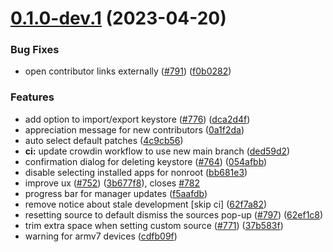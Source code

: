 # [0.1.0-dev.1](https://github.com/revanced/revanced-manager/compare/v0.0.57...v0.1.0-dev.1) (2023-04-20)


### Bug Fixes

* open contributor links externally ([#791](https://github.com/revanced/revanced-manager/issues/791)) ([f0b0282](https://github.com/revanced/revanced-manager/commit/f0b028279c69f97817952063d84809d3e486ad6e))


### Features

* add option to import/export keystore ([#776](https://github.com/revanced/revanced-manager/issues/776)) ([dca2d4f](https://github.com/revanced/revanced-manager/commit/dca2d4fe126a6966a094d335e0f27bb62d76c5e8))
* appreciation message for new contributors ([0a1f2da](https://github.com/revanced/revanced-manager/commit/0a1f2da33da7d44f0613b19f3e6b2b7b50240548))
* auto select default patches ([4c9cb56](https://github.com/revanced/revanced-manager/commit/4c9cb560e3e38295a5140419f2565b478cb6c497))
* **ci:** update crowdin workflow to use new main branch ([ded59d2](https://github.com/revanced/revanced-manager/commit/ded59d2da0d193b2dea4a5a7f2fc8eefaceecc0a))
* confirmation dialog for deleting keystore ([#764](https://github.com/revanced/revanced-manager/issues/764)) ([054afbb](https://github.com/revanced/revanced-manager/commit/054afbbedd70a1933d8241ff5b63a772f90b555f))
* disable selecting installed apps for nonroot ([bb681e3](https://github.com/revanced/revanced-manager/commit/bb681e31c9c4e8a5b7b0c883edd1bc5c28505627))
* improve ux ([#752](https://github.com/revanced/revanced-manager/issues/752)) ([3b677f8](https://github.com/revanced/revanced-manager/commit/3b677f8ae3739c079e2116417fef6ed395c2ff06)), closes [#782](https://github.com/revanced/revanced-manager/issues/782)
* progress bar for manager updates ([f5aafdb](https://github.com/revanced/revanced-manager/commit/f5aafdb7d6f51386b667abbccf7f2521ef664ba5))
* remove notice about stale development [skip ci] ([62f7a82](https://github.com/revanced/revanced-manager/commit/62f7a820d8ee2506376306e119698d427de745ef))
* resetting source to default dismiss the sources pop-up ([#797](https://github.com/revanced/revanced-manager/issues/797)) ([62ef1c8](https://github.com/revanced/revanced-manager/commit/62ef1c88fe0352d3962f8c73edff4b99ea347c0f))
* trim extra space when setting custom source ([#771](https://github.com/revanced/revanced-manager/issues/771)) ([37b583f](https://github.com/revanced/revanced-manager/commit/37b583f560910c0b5da2a8e64de9b53f5a26bb56))
* warning for armv7 devices ([cdfb09f](https://github.com/revanced/revanced-manager/commit/cdfb09fbfa8e74d84ddcc91565489c3c5b61dfa2))
